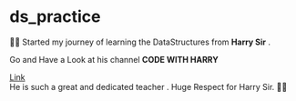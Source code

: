 # ds_practice
🙌😎
Started my journey of learning the DataStructures from __Harry Sir__ .


Go and Have a Look at his channel  **CODE WITH HARRY** 


[Link](https://youtu.be/5_5oE5lgrhw)  
He is such a great and dedicated teacher .
Huge Respect for Harry Sir. 🙌😉

